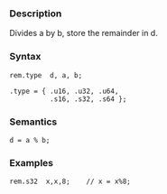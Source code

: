 ### Description

Divides a by b, store the remainder in d.

### Syntax

```
rem.type  d, a, b;

.type = { .u16, .u32, .u64,
          .s16, .s32, .s64 };
```

### Semantics

```
d = a % b;
```

### Examples

```
rem.s32  x,x,8;    // x = x%8;
```

